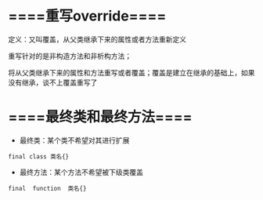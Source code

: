 # ====重写override====

定义：又叫覆盖，从父类继承下来的属性或者方法重新定义

重写针对的是非构造方法和非析构方法；

将从父类继承下来的属性和方法重写或者覆盖；覆盖是建立在继承的基础上，如果没有继承，谈不上覆盖重写了

# ====最终类和最终方法====
- 最终类：某个类不希望对其进行扩展

```
final class 类名{}
```

- 最终方法：某个方法不希望被下级类覆盖

```
final  function  类名{}
```

